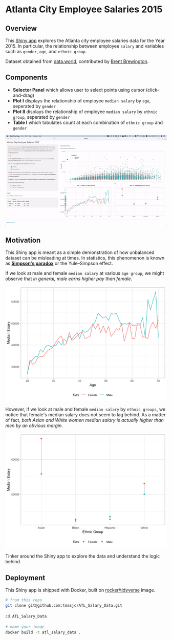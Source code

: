 Atlanta City Employee Salaries 2015
================

Overview
--------

This [Shiny app](https://tmasjc.shinyapps.io/atl_salary_data/) explores the Atlanta city employee salaries data for the Year 2015. In particular, the relationship between employee `salary` and variables such as `gender`, `age`, and `ethnic group`.

Dataset obtained from [data.world](https://data.world/brentbrewington/atlanta-city-employee-salaries), contributed by [Brent Brewington](https://github.com/bbrewington/atlanta-salary-data).

Components
----------

-   **Selector Panel** which allows user to select points using cursor (click-and-drag)
-   **Plot I** displays the relationship of employee `median salary` by `age`, seperated by `gender`
-   **Plot II** displays the relationship of employee `median salary` by `ethnic group`, seperated by `gender`
-   **Table I** which tabulates count at each combination of `ethnic group` and `gender`

![Screen Shot](screen.gif)

Motivation
----------

This Shiny app is meant as a simple demonstration of how unbalanced dataset can be misleading at times. In statistics, this phenomenon is known as **[Simpson's paradox](https://en.wikipedia.org/wiki/Simpson%27s_paradox)** or the Yule–Simpson effect.

If we look at male and female `median salary` at various `age group`, we might observe that *in general, male earns higher pay than female*.

![](README_files/figure-markdown_github/unnamed-chunk-3-1.png)

However, if we look at male and female `median salary` by `ethnic groups`, we notice that female's median salary does not seem to lag behind. As a matter of fact, *both Asian and White women median salary is actually higher than men by an obvious margin*.

![](README_files/figure-markdown_github/unnamed-chunk-4-1.png)

Tinker around the Shiny app to explore the data and understand the logic behind.

Deployment
----------

This Shiny app is shipped with Docker, built on [rocker/tidyverse](https://hub.docker.com/r/rocker/tidyverse/) image.

``` bash
# from this repo
git clone git@github.com:tmasjc/ATL_Salary_Data.git

cd ATL_Salary_Data

# name your image 
docker build -t atl_salary_data .
```
